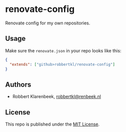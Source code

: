 # renovate-config

Renovate config for my own repositories.

## Usage

Make sure the `renovate.json` in your repo looks like this:

```json
{
  "extends": ["github>robbertkl/renovate-config"]
}
```

## Authors

- Robbert Klarenbeek, <robbertkl@renbeek.nl>

## License

This repo is published under the [MIT License](LICENSE).
